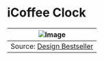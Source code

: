 # iCoffee Clock

|![Image](https://dbs-product.imgix.net/q/l/qlocktwo_classic_black_ice_tea_frontal_de_web.jpg?w=630&h=370&fit=fill&fill=solid&fill-color=ffffff&auto=format%2Ccompress)|
|:--:| 
| Source: [Design Bestseller](https://www.design-bestseller.de/qlocktwo-qlocktwo-classic-qolor-deutsch.html?sku=90930110&gclid=CjwKCAiAwKyNBhBfEiwA_mrUMgn-EkJ6g1u0vsknUM4UJksIa-sQST3UyJ_GSCbmDSBSMF2Flm6H6BoCe7YQAvD_BwE) |
